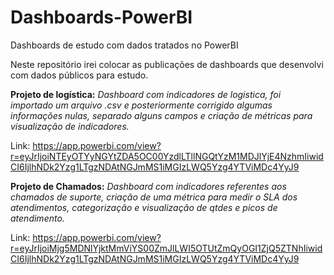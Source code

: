 # Dashboards-PowerBI
Dashboards de estudo com dados tratados no PowerBI

Neste repositório irei colocar as publicações de dashboards que desenvolvi com dados públicos para estudo.



**Projeto de logística:**
*Dashboard com indicadores de logistica, foi importado um arquivo .csv e posteriormente corrigido algumas informações nulas, separado alguns campos e criação de métricas
para visualização de indicadores.*

Link: https://app.powerbi.com/view?r=eyJrIjoiNTEyOTYyNGYtZDA5OC00YzdlLTllNGQtYzM1MDJlYjE4NzhmIiwidCI6IjlhNDk2Yzg1LTgzNDAtNGJmMS1iMGIzLWQ5Yzg4YTViMDc4YyJ9

**Projeto de Chamados:**
*Dashboard com indicadores referentes aos chamados de suporte, criação de uma métrica para medir o SLA dos atendimentos, categorização e visualização de qtdes e picos de atendimento.*

Link: https://app.powerbi.com/view?r=eyJrIjoiMjg5MDNlYjktMmViYS00ZmJlLWI5OTUtZmQyOGI1ZjQ5ZTNhIiwidCI6IjlhNDk2Yzg1LTgzNDAtNGJmMS1iMGIzLWQ5Yzg4YTViMDc4YyJ9
